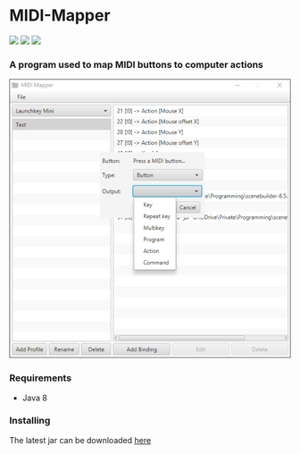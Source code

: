 # MIDI-Mapper
[![](https://img.shields.io/github/license/mashape/apistatus.svg)](LICENSE)
[![](https://img.shields.io/badge/donate-patreon-orange.svg)](https://www.patreon.com/bePatron?c=954360)
[![](https://img.shields.io/badge/donate-paypal-blue.svg)](https://paypal.me/TSedlar)

### A program used to map MIDI buttons to computer actions

![](wiki/screenshot.png)

### Requirements
- Java 8

### Installing
The latest jar can be downloaded [here](https://github.com/TSedlar/MIDI-Mapper/releases)
